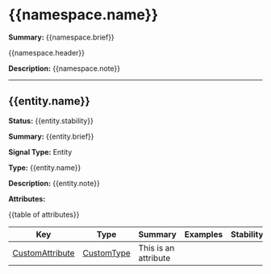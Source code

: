 # {{namespace.name}}

**Summary:** {{namespace.brief}}

{{namespace.header}}

**Description:** {{namespace.note}}

---------------------------------

## {{entity.name}}

**Status:** {{entity.stability}}

**Summary:** {{entity.brief}}

**Signal Type:** Entity

**Type:** {{entity.name}}

**Description:** {{entity.note}}

**Attributes:**

{{table of attributes}}

|Key|Type|Summary|Examples|Stability|
|---|---|---|---|---|
|[CustomAttribute](attribute-custom.md)|[CustomType](type-custom.md)|This is an attribute| | |
